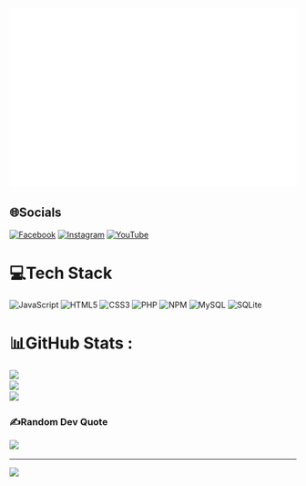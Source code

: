 <img src="text.svg" width="1200">

## 🌐Socials

[![Facebook](https://img.shields.io/badge/Facebook-%231877F2.svg?logo=Facebook&logoColor=white)](https://facebook.com/https://www.facebook.com/profile.php?id=100011219945407) [![Instagram](https://img.shields.io/badge/Instagram-%23E4405F.svg?logo=Instagram&logoColor=white)](https://instagram.com/https://www.instagram.com/moonduy189/) [![YouTube](https://img.shields.io/badge/YouTube-%23FF0000.svg?logo=YouTube&logoColor=white)](https://youtube.com/c/https://www.youtube.com/channel/UCfp31IIDofsr6kJILByUYwA)

# 💻Tech Stack

![JavaScript](https://img.shields.io/badge/javascript-%23323330.svg?style=plastic&logo=javascript&logoColor=%23F7DF1E) ![HTML5](https://img.shields.io/badge/html5-%23E34F26.svg?style=plastic&logo=html5&logoColor=white) ![CSS3](https://img.shields.io/badge/css3-%231572B6.svg?style=plastic&logo=css3&logoColor=white) ![PHP](https://img.shields.io/badge/php-%23777BB4.svg?style=plastic&logo=php&logoColor=white) ![NPM](https://img.shields.io/badge/NPM-%23000000.svg?style=plastic&logo=npm&logoColor=white) ![MySQL](https://img.shields.io/badge/mysql-%2300f.svg?style=plastic&logo=mysql&logoColor=white) ![SQLite](https://img.shields.io/badge/sqlite-%2307405e.svg?style=plastic&logo=sqlite&logoColor=white)

# 📊GitHub Stats :

![](https://github-readme-stats.vercel.app/api?username=moonyupDd&theme=dark&hide_border=true&include_all_commits=false&count_private=true)<br/>
![](https://github-readme-streak-stats.herokuapp.com/?user=moonyupDd&theme=dark&hide_border=true)<br/>
![](https://github-readme-stats.vercel.app/api/top-langs/?username=moonyupDd&theme=dark&hide_border=true&include_all_commits=false&count_private=true&layout=compact)

### ✍️Random Dev Quote

![](https://quotes-github-readme.vercel.app/api?type=horizontal&theme=tokyonight)

---

[![](https://visitcount.itsvg.in/api?id=moonyupDd&icon=7&color=11)](https://visitcount.itsvg.in)
